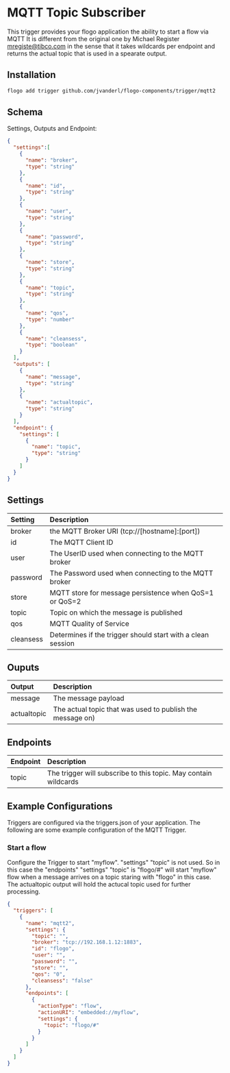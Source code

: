 # MQTT Topic Subscriber
This trigger provides your flogo application the ability to start a flow via MQTT
It is different from the original one by Michael Register <mregiste@tibco.com> in the sense that it takes wildcards per endpoint and returns the actual topic that is used in a spearate output.


## Installation

```bash
flogo add trigger github.com/jvanderl/flogo-components/trigger/mqtt2
```

## Schema
Settings, Outputs and Endpoint:

```json
{
  "settings":[
    {
      "name": "broker",
      "type": "string"
    },
    {
      "name": "id",
      "type": "string"
    },
    {
      "name": "user",
      "type": "string"
    },
    {
      "name": "password",
      "type": "string"
    },
    {
      "name": "store",
      "type": "string"
    },
    {
      "name": "topic",
      "type": "string"
    },
    {
      "name": "qos",
      "type": "number"
    },
    {
      "name": "cleansess",
      "type": "boolean"
    }
  ],
  "outputs": [
    {
      "name": "message",
      "type": "string"
    },
    {
      "name": "actualtopic",
      "type": "string"
    }
  ],
  "endpoint": {
    "settings": [
      {
        "name": "topic",
        "type": "string"
      }
    ]
  }
}
```
## Settings
| Setting   | Description    |
|:----------|:---------------|
| broker    | the MQTT Broker URI (tcp://[hostname]:[port])|
| id        | The MQTT Client ID |         
| user      | The UserID used when connecting to the MQTT broker |
| password  | The Password used when connecting to the MQTT broker |
| store     | MQTT store for message persistence when QoS=1 or QoS=2
| topic     | Topic on which the message is published |
| qos       | MQTT Quality of Service |
| cleansess | Determines if the trigger should start with a clean session |

## Ouputs
| Output   | Description    |
|:----------|:---------------|
| message    | The message payload |
| actualtopic | The actual topic that was used to publish the message on) |

## Endpoints
| Endpoint   | Description    |
|:----------|:---------------|
| topic    | The trigger will subscribe to this topic. May contain wildcards |


## Example Configurations

Triggers are configured via the triggers.json of your application. The following are some example configuration of the MQTT Trigger.

### Start a flow
Configure the Trigger to start "myflow". "settings" "topic" is not used. So in this case the "endpoints" "settings" "topic" is "flogo/#" will start "myflow" flow when a message arrives on a topic staring with "flogo" in this case. The actualtopic output will hold the actucal topic used for further processing. 

```json
{
  "triggers": [
    {
      "name": "mqtt2",
      "settings": {
        "topic": "",
        "broker": "tcp://192.168.1.12:1883",
        "id": "flogo",
        "user": "",
        "password": "",
        "store": "",
        "qos": "0",
        "cleansess": "false"
      },
      "endpoints": [
        {
          "actionType": "flow",
          "actionURI": "embedded://myflow",
          "settings": {
            "topic": "flogo/#"
          }
        }
      ]
    }
  ]
}
```
